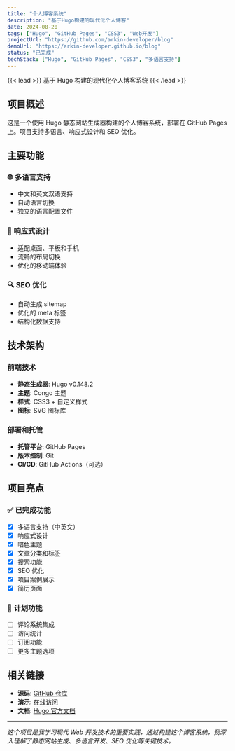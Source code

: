 ```yaml
---
title: "个人博客系统"
description: "基于Hugo构建的现代化个人博客"
date: 2024-08-20
tags: ["Hugo", "GitHub Pages", "CSS3", "Web开发"]
projectUrl: "https://github.com/arkin-developer/blog"
demoUrl: "https://arkin-developer.github.io/blog"
status: "已完成"
techStack: ["Hugo", "GitHub Pages", "CSS3", "多语言支持"]
---
```


{{< lead >}}
基于 Hugo 构建的现代化个人博客系统
{{< /lead >}}

## 项目概述

这是一个使用 Hugo 静态网站生成器构建的个人博客系统，部署在 GitHub Pages 上。项目支持多语言、响应式设计和 SEO 优化。

## 主要功能

### 🌐 多语言支持
- 中文和英文双语支持
- 自动语言切换
- 独立的语言配置文件

### 📱 响应式设计
- 适配桌面、平板和手机
- 流畅的布局切换
- 优化的移动端体验

### 🔍 SEO 优化
- 自动生成 sitemap
- 优化的 meta 标签
- 结构化数据支持

## 技术架构

### 前端技术
- **静态生成器**: Hugo v0.148.2
- **主题**: Congo 主题
- **样式**: CSS3 + 自定义样式
- **图标**: SVG 图标库

### 部署和托管
- **托管平台**: GitHub Pages
- **版本控制**: Git
- **CI/CD**: GitHub Actions（可选）

## 项目亮点

### ✅ 已完成功能
- [x] 多语言支持（中英文）
- [x] 响应式设计
- [x] 暗色主题
- [x] 文章分类和标签
- [x] 搜索功能
- [x] SEO 优化
- [x] 项目案例展示
- [x] 简历页面

### 🚧 计划功能
- [ ] 评论系统集成
- [ ] 访问统计
- [ ] 订阅功能
- [ ] 更多主题选项

## 相关链接

- **源码**: [GitHub 仓库](https://github.com/arkin-developer/blog)
- **演示**: [在线访问](https://arkin-developer.github.io/blog)
- **文档**: [Hugo 官方文档](https://gohugo.io/documentation/)

---

*这个项目是我学习现代 Web 开发技术的重要实践，通过构建这个博客系统，我深入理解了静态网站生成、多语言开发、SEO 优化等关键技术。*
